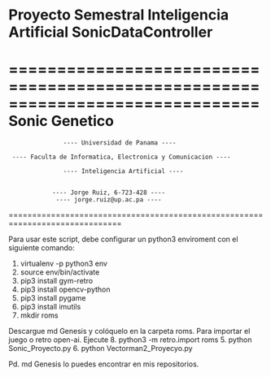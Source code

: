 # Proyecto Semestral Inteligencia Artificial SonicDataController

 ==============================================================================
                          Sonic Genetico
 ==============================================================================

                   ---- Universidad de Panama ----

     ---- Faculta de Informatica, Electronica y Comunicacion ----

                   ---- Inteligencia Artificial ----

             
                ---- Jorge Ruiz, 6-723-428 ----
                 ---- jorge.ruiz@up.ac.pa ----
 
 ==============================================================================


Para usar este script, debe configurar un python3 enviroment con el siguiente comando:
1. virtualenv -p python3 env
2. source env/bin/activate
3. pip3 install gym-retro
4. pip3 install opencv-python
5. pip3 install pygame
6. pip3 install imutils
7. mkdir roms

Descargue md Genesis y colóquelo en la carpeta roms.
Para importar el juego o retro open-ai. Ejecute
8. python3 -m retro.import roms
5. python Sonic_Proyecto.py
6. python Vectorman2_Proyecyo.py

Pd. md Genesis lo puedes encontrar en mis repositorios.